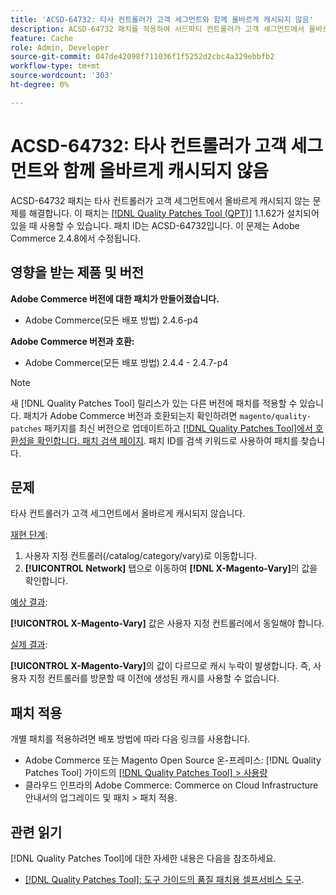 ```yaml
---
title: 'ACSD-64732: 타사 컨트롤러가 고객 세그먼트와 함께 올바르게 캐시되지 않음'
description: ACSD-64732 패치를 적용하여 서드파티 컨트롤러가 고객 세그먼트에서 올바르게 캐시되지 않는 Adobe Commerce 문제를 해결합니다.
feature: Cache
role: Admin, Developer
source-git-commit: 047de42098f711036f1f5252d2cbc4a329ebbfb2
workflow-type: tm+mt
source-wordcount: '303'
ht-degree: 0%

---
```



# ACSD-64732: 타사 컨트롤러가 고객 세그먼트와 함께 올바르게 캐시되지 않음

ACSD-64732 패치는 타사 컨트롤러가 고객 세그먼트에서 올바르게 캐시되지 않는 문제를 해결합니다. 이 패치는 [[!DNL Quality Patches Tool (QPT)]](/help/tools/quality-patches-tool/quality-patches-tool-to-self-serve-quality-patches.md) 1.1.62가 설치되어 있을 때 사용할 수 있습니다. 패치 ID는 ACSD-64732입니다. 이 문제는 Adobe Commerce 2.4.8에서 수정됩니다.

## 영향을 받는 제품 및 버전

**Adobe Commerce 버전에 대한 패치가 만들어졌습니다.**

* Adobe Commerce(모든 배포 방법) 2.4.6-p4

**Adobe Commerce 버전과 호환:**

* Adobe Commerce(모든 배포 방법) 2.4.4 - 2.4.7-p4

>[!NOTE]
>
>새 [!DNL Quality Patches Tool] 릴리스가 있는 다른 버전에 패치를 적용할 수 있습니다. 패치가 Adobe Commerce 버전과 호환되는지 확인하려면 `magento/quality-patches` 패키지를 최신 버전으로 업데이트하고 [[!DNL Quality Patches Tool]에서 호환성을 확인합니다. 패치 검색 페이지](https://experienceleague.adobe.com/tools/commerce-quality-patches/index.html?lang=ko). 패치 ID를 검색 키워드로 사용하여 패치를 찾습니다.

## 문제

타사 컨트롤러가 고객 세그먼트에서 올바르게 캐시되지 않습니다.

<u>재현 단계</u>:

1. 사용자 지정 컨트롤러(/catalog/category/vary)로 이동합니다.
1. **[!UICONTROL Network]** 탭으로 이동하여 **[!DNL X-Magento-Vary]**&#x200B;의 값을 확인합니다.

<u>예상 결과</u>:

**[!UICONTROL X-Magento-Vary]** 값은 사용자 지정 컨트롤러에서 동일해야 합니다.

<u>실제 결과</u>:

**[!UICONTROL X-Magento-Vary]**&#x200B;의 값이 다르므로 캐시 누락이 발생합니다. 즉, 사용자 지정 컨트롤러를 방문할 때 이전에 생성된 캐시를 사용할 수 없습니다.

## 패치 적용

개별 패치를 적용하려면 배포 방법에 따라 다음 링크를 사용합니다.

* Adobe Commerce 또는 Magento Open Source 온-프레미스: [!DNL Quality Patches Tool] 가이드의 [[!DNL Quality Patches Tool] > 사용량](/help/tools/quality-patches-tool/usage.md)
* 클라우드 인프라의 Adobe Commerce: Commerce on Cloud Infrastructure 안내서의 업그레이드 및 패치 > 패치 적용.

## 관련 읽기

[!DNL Quality Patches Tool]에 대한 자세한 내용은 다음을 참조하세요.

* [[!DNL Quality Patches Tool]: 도구 가이드의 품질 패치용 셀프서비스 도구](/help/tools/quality-patches-tool/quality-patches-tool-to-self-serve-quality-patches.md).
